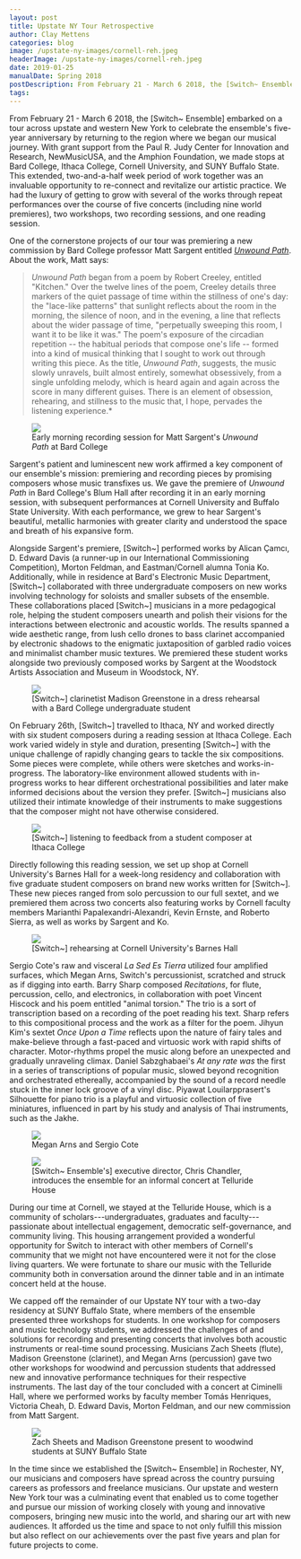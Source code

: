 ```yaml
---
layout: post
title: Upstate NY Tour Retrospective
author: Clay Mettens
categories: blog
image: /upstate-ny-images/cornell-reh.jpeg
headerImage: /upstate-ny-images/cornell-reh.jpeg
date: 2019-01-25
manualDate: Spring 2018
postDescription: From February 21 - March 6 2018, the [Switch~ Ensemble] embarked on a tour across upstate and western New York to celebrate the ensemble's five-year anniversary by returning to the region where we began our musical journey.
tags:
---
```


From February 21 - March 6 2018, the [Switch~ Ensemble] embarked on a tour across upstate and western New York to celebrate the ensemble's five-year anniversary by returning to the region where we began our musical journey. With grant support from the Paul R. Judy Center for Innovation and Research, NewMusicUSA, and the Amphion Foundation, we made stops at Bard College, Ithaca College, Cornell University, and SUNY Buffalo State. This extended, two-and-a-half week period of work together was an invaluable opportunity to re-connect and revitalize our artistic practice. We had the luxury of getting to grow with several of the works through repeat performances over the course of five concerts (including nine world premieres), two workshops, two recording sessions, and one reading session.

One of the cornerstone projects of our tour was premiering a new commission by Bard College professor Matt Sargent entitled [*Unwound Path*](https://www.youtube.com/watch?v=MBC-1Qb4NFI). About the work, Matt says:

> *Unwound Path* began from a poem by Robert Creeley, entitled "Kitchen." Over the twelve lines of the poem, Creeley details three markers of the quiet passage of time within the stillness of one's day: the "lace-like patterns" that sunlight reflects about the room in the morning, the silence of noon, and in the evening, a line that reflects about the wider passage of time, "perpetually sweeping this room, I want it to be like it was." The poem's exposure of the circadian repetition -- the habitual periods that compose one's life -- formed into a kind of musical thinking that I sought to work out through writing this piece. As the title, *Unwound Path*, suggests, the music slowly unravels, built almost entirely, somewhat obsessively, from a single unfolding melody, which is heard again and again across the score in many different guises. There is an element of obsession, rehearing, and stillness to the music that, I hope, pervades the listening experience.*

<div class="col-sm-6 mx-auto">
<figure class="figure">
<img src="{{ site.images }}/upstate-ny-images/unwound-recording-session.jpeg" class="figure-img img-fluid">
<figcaption class="figure-caption">Early morning recording session for Matt Sargent's  <em>Unwound Path</em> at Bard College</figcaption>
</figure>
</div>

Sargent's patient and luminescent new work affirmed a key component of our ensemble's mission: premiering and recording pieces by promising composers whose music transfixes us. We gave the premiere of *Unwound Path* in Bard College's Blum Hall after recording it in an early morning session, with subsequent performances at Cornell University and Buffalo State University. With each performance, we grew to hear Sargent's beautiful, metallic harmonies with greater clarity and understood the space and breath of his expansive form.

<!-- ![https://lh3.googleusercontent.com/XknRhu0fzZ33MiQsYqOOnn-nqmYrJ9xaWT5qYT9lh1JwyPU1lkaOqE75Dsail\_0Y1J16Nq\_9VdeD\_0acp-QLMms3wQ5ZyvasPPRDmqZSq9bph\_IHwUl0HNZXlIBY2a4VMMTnewa\_](media/image1.jpeg){width="6.5in" height="3.6597222222222223in"}

(Early morning recording session for Matt Sargent's *Unwound Path* at Bard College) center -->

Alongside Sargent's premiere, [Switch~] performed works by Alican Çamcı, D. Edward Davis (a runner-up in our International Commissioning Competition), Morton Feldman, and Eastman/Cornell alumna Tonia Ko. Additionally, while in residence at Bard's Electronic Music Department, [Switch~] collaborated with three undergraduate composers on new works involving technology for soloists and smaller subsets of the ensemble. These collaborations placed [Switch~] musicians in a more pedagogical role, helping the student composers unearth and polish their visions for the interactions between electronic and acoustic worlds. The results spanned a wide aesthetic range, from lush cello drones to bass clarinet accompanied by electronic shadows to the enigmatic juxtaposition of garbled radio voices and minimalist chamber music textures. We premiered these student works alongside two previously composed works by Sargent at the Woodstock Artists Association and Museum in Woodstock, NY.

<div class="col-sm-6 mx-auto">
<figure class="figure">
<img src="{{ site.images }}/upstate-ny-images/woodstock-reh.jpeg" class="figure-img img-fluid">
<figcaption class="figure-caption">[Switch~] clarinetist Madison Greenstone in a dress rehearsal with a Bard College undergraduate student</figcaption>
</figure>
</div>

<!-- ![https://lh6.googleusercontent.com/P4VprXfvi\_d\_E4SVjX0s52re\_2yQmhwTnFKDk6t9tAskDt3Ibjnu0a\_MlAjaUkH7ZQwPKpsb\_khv9dGrCX6YJtFCaRLJxL0l\_V4avC2ZdANCUolUvQKGa-X1W8c8-m1yrgMFoBqY](media/image2.jpeg){width="6.5in" height="4.8805555555555555in"}

([Switch~] clarinetist Madison Greenstone in a dress rehearsal with a Bard College undergraduate student) left justify, wrap text from preceding paragraph -->

<!-- ![https://lh5.googleusercontent.com/EtZAs5Bdjab9PZpITjXTOsFKWNS\_DAab-cLTOgm2YJ9tZ76fjOwuMjFmBWbVg9H6VYrW\_TN2IrIcOXDOSzpGFVreVwgni3XOVh50LboS569H62GvFXcIEFeyY\_d2v4tX2at2hDEE](media/image3.jpeg){width="6.5in" height="3.6597222222222223in"}

([Switch~] listening to feedback from a student composer at Ithaca College) center -->

On February 26th, [Switch~] travelled to Ithaca, NY and worked directly with six student composers during a reading session at Ithaca College. Each work varied widely in style and duration, presenting [Switch~] with the unique challenge of rapidly changing gears to tackle the six compositions. Some pieces were complete, while others were sketches and works-in-progress. The laboratory-like environment allowed students with in-progress works to hear different orchestrational possibilities and later make informed decisions about the version they prefer. [Switch~] musicians also utilized their intimate knowledge of their instruments to make suggestions that the composer might not have otherwise considered.

<div class="col-sm-6 mx-auto">
  <figure class="figure">
    <img src="{{ site.images }}/upstate-ny-images/ithaca-reading.jpeg" class="figure-img img-fluid">
    <figcaption class="figure-caption">[Switch~] listening to feedback from a student composer at Ithaca College</figcaption>
  </figure>
</div>

<!-- ![https://lh6.googleusercontent.com/iAWV2Nw6O4IfnoixcpgDv9wxQfoZXbLC6lBmIkbYF0RRdE\_oekp4SfcxnSZQQg3A8\_ZU\_HZU6FUdYzsKzk9iPxOBrg4KmUK1DI5eFZWfxNObnpb7K7u3odwt4Z5j4iWY8sI6czvr](media/image4.jpeg){width="6.5in" height="3.6597222222222223in"}

([Switch~] rehearsing at Cornell University's Barnes Hall) right justify, wrap text from following paragraph -->

Directly following this reading session, we set up shop at Cornell University's Barnes Hall for a week-long residency and collaboration with five graduate student composers on brand new works written for [Switch~]. These new pieces ranged from solo percussion to our full sextet, and we premiered them across two concerts also featuring works by Cornell faculty members Marianthi Papalexandri-Alexandri, Kevin Ernste, and Roberto Sierra, as well as works by Sargent and Ko.

<div class="col-sm-6 mx-auto">
<figure class="figure">
  <img src="{{ site.images }}/upstate-ny-images/cornell-reh.jpeg" class="figure-img img-fluid">
  <figcaption class="figure-caption">[Switch~] rehearsing at Cornell University's Barnes Hall</figcaption>
</figure>
</div>

<!-- ![https://lh3.googleusercontent.com/1b0VJh20v9c\_p1XrXrLZL3ORyPKksPzaVFoMoaMg5jiaF2wpNL6HaK\_5t6eF0nWmVea8ArnWO7dyRZ1DKI5Xl04ghgSicGHHCYVNUnJYFmZMSZfhspiTxhsYWa7\_FrvjUYvtvmUS](media/image5.jpeg){width="6.5in" height="3.6597222222222223in"}

(Megan Arns and Sergio Cote) center -->

Sergio Cote's raw and visceral *La Sed Es Tierra* utilized four amplified surfaces, which Megan Arns, Switch's percussionist, scratched and struck as if digging into earth. Barry Sharp composed *Recitations*, for flute, percussion, cello, and electronics, in collaboration with poet Vincent Hiscock and his poem entitled "animal torsion." The trio is a sort of transcription based on a recording of the poet reading his text. Sharp refers to this compositional process and the work as a filter for the poem. Jihyun Kim's sextet *Once Upon a Time* reflects upon the nature of fairy tales and make-believe through a fast-paced and virtuosic work with rapid shifts of character. Motor-rhythms propel the music along before an unexpected and gradually unraveling climax. Daniel Sabzghabaei's *At any rate was* the first in a series of transcriptions of popular music, slowed beyond recognition and orchestrated ethereally, accompanied by the sound of a record needle stuck in the inner lock groove of a vinyl disc. Piyawat Louilarpprasert's Silhouette for piano trio is a playful and virtuosic collection of five miniatures, influenced in part by his study and analysis of Thai instruments, such as the Jakhe.

<div class="row">
<div class="col-sm-6 mx-auto">
<figure class="figure">
  <img src="{{ site.images }}/upstate-ny-images/megan-and-sergio.jpeg" class="figure-img img-fluid">
  <figcaption class="figure-caption">Megan Arns and Sergio Cote</figcaption>
</figure>
</div>
<div class="col-sm-6 mx-auto">
<figure class="figure">
<img src="{{ site.images }}/upstate-ny-images/telluride-concert.jpeg" class="figure-img img-fluid">
<figcaption class="figure-caption">[Switch~ Ensemble's] executive director, Chris Chandler, introduces the ensemble for an informal concert at Telluride House</figcaption>
</figure>
</div>
</div>

During our time at Cornell, we stayed at the Telluride House, which is a community of scholars---undergraduates, graduates and faculty---passionate about intellectual engagement, democratic self-governance, and community living. This housing arrangement provided a wonderful opportunity for Switch to interact with other members of Cornell's community that we might not have encountered were it not for the close living quarters. We were fortunate to share our music with the Telluride community both in conversation around the dinner table and in an intimate concert held at the house.

<!-- ![https://lh4.googleusercontent.com/F71Q6dwWbq0n9mIIZxqveGDtrIjhcTr-cAt0ULcxYO6EzbfDRyZnfMaKkLYGPKOqS3L8TdOHun32yVZjF9BDGdO683iN0-aLaEP7AwLO\_TlvplHjHTfUiifvyqaShNd6rN-gJPsr](media/image6.jpeg){width="6.5in" height="4.8805555555555555in"}

([Switch~ Ensemble's] executive director, Chris Chandler, introduces the ensemble for an informal concert at Telluride House) right justify, wrap text from preceeding paragraph -->

<!-- ![https://lh4.googleusercontent.com/naJ1lM02v7hClOF35muuFHztS8qMq0k\_EYYkUYxS8YmcqdyIoERmIW07IMSwuAI3h-2whGzQvqE7OZquHvlkBzJJEjMm75ObD1KNumcnNivyrcHjHm5MIIVFxhsal9wq7dGw6SNr](media/image7.jpeg){width="6.5in" height="4.8805555555555555in"}

(Zach Sheets and Madison Greenstone present to woodwind students at SUNY Buffalo State) left justify, wrap text from following paragraph -->

We capped off the remainder of our Upstate NY tour with a two-day residency at SUNY Buffalo State, where members of the ensemble presented three workshops for students. In one workshop for composers and music technology students, we addressed the challenges of and solutions for recording and presenting concerts that involves both acoustic instruments or real-time sound processing. Musicians Zach Sheets (flute), Madison Greenstone (clarinet), and Megan Arns (percussion) gave two other workshops for woodwind and percussion students that addressed new and innovative performance techniques for their respective instruments. The last day of the tour concluded with a concert at Ciminelli Hall, where we performed works by faculty member Tomás Henriques, Victoria Cheah, D. Edward Davis, Morton Feldman, and our new commission from Matt Sargent.

<div class="col-sm-6 mx-auto">
<figure class="figure">
  <img src="{{ site.images }}/upstate-ny-images/buff-state-presentation.jpeg" class="figure-img img-fluid">
  <figcaption class="figure-caption">Zach Sheets and Madison Greenstone present to woodwind students at SUNY Buffalo State</figcaption>
</figure>
</div>

In the time since we established the \[Switch\~ Ensemble\] in Rochester, NY, our musicians and composers have spread across the country pursuing careers as professors and freelance musicians. Our upstate and western New York tour was a culminating event that enabled us to come together and pursue our mission of working closely with young and innovative composers, bringing new music into the world, and sharing our art with new audiences. It afforded us the time and space to not only fulfill this mission but also reflect on our achievements over the past five years and plan for future projects to come.

